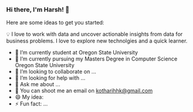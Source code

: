 ### Hi there, I'm Harsh! 👋


Here are some ideas to get you started:

💡  I love to work with data and uncover actionable insights from data for business problems. I love to explore new technolgies and a quick learner.
- 🔭 I’m currently student at Oregon State University 
- 🌱 I’m currently pursuing my Masters Degree in Computer Science Oregon State University
- 👯 I’m looking to collaborate on ...
- 🤔 I’m looking for help with ...
- 💬 Ask me about ...
- :email: You can shoot me an email on kotharihhk@gmail.com
- 😄 My idea:   
- ⚡ Fun fact: ...

